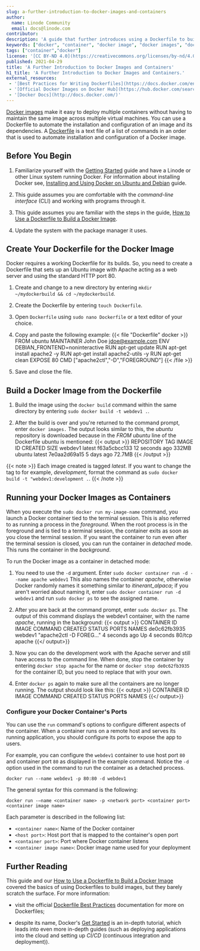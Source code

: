 ```yaml
---
slug: a-further-introduction-to-docker-images-and-containers
author:
  name: Linode Community
  email: docs@linode.com
contributor:
description: 'A guide that further introduces using a Dockerfile to build Docker Images and Docker Containers and provides examples on your Linode.'
keywords: ["docker", "container", "docker image", "docker images", "docker container", "docker containers"]
tags: ["container","docker"]
license: '[CC BY-ND 4.0](https://creativecommons.org/licenses/by-nd/4.0)'
published: 2021-04-29
title: 'A Further Introduction to Docker Images and Containers'
h1_title: 'A Further Introduction to Docker Images and Containers.'
external_resources:
 - '[Best Practices for Writing Dockerfiles](https://docs.docker.com/engine/userguide/eng-image/dockerfile_best-practices)'
 - '[Official Docker Images on Docker Hub](https://hub.docker.com/search?q=&type=image&image_filter=official&page=1)'
 - '[Docker Docs](http://docs.docker.com/)'
---
```


[Docker images](/docs/applications/containers/how-to-install-docker-and-pull-images-for-container-deployment#pull-docker-images) make it easy to deploy multiple containers without having to maintain the same image across multiple virtual machines. You can use a Dockerfile to automate the installation and configuration of an image and its dependencies. A [Dockerfile](/docs/guides/applications/containers/how-to-use-dockerfiles) is a text file of a list of commands in an order that is used to automate installation and configuration of a Docker image.

## Before You Begin

1.  Familiarize yourself with the [Getting Started](/docs/getting-started/) guide and have a Linode or other Linux system running Docker. For information about installing Docker see, [Installing and Using Docker on Ubuntu and Debian](/docs/guides/installing-and-using-docker-on-ubuntu-and-debian/) guide.

2.  This guide assumes you are comfortable with the *command-line interface* (CLI) and working with programs through it.

3.  This guide assumes you are familiar with the steps in the guide, [How to Use a Dockerfile to Build a Docker Image](/docs/guides/applications/containers/how-to-use-dockerfiles).

4.  Update the system with the package manager it uses.

## Create Your Dockerfile for the Docker Image

Docker requires a working Dockerfile for its builds. So, you need to create a Dockerfile that sets up an Ubuntu image with Apache acting as a web server and using the standard HTTP port 80.

1.  Create and change to a new directory by entering `mkdir ~/mydockerbuild && cd ~/mydockerbuild`.

2.  Create the Dockerfile by entering `touch Dockerfile`.

3.  Open `Dockerfile` using `sudo nano Dockerfile` or a text editor of your choice.

4.  Copy and paste the following example:
    {{< file "Dockerfile" docker >}}
FROM ubuntu
MAINTAINER John Doe jdoe@example.com
ENV DEBIAN_FRONTEND=noninteractive
RUN apt-get update
RUN apt-get install apache2 -y
RUN apt-get install apache2-utils -y
RUN apt-get clean
EXPOSE 80
CMD ["apache2ctl","-D","FOREGROUND"]
{{< /file >}}

5.  Save and close the file.

## Build a Docker Image from the Dockerfile

1.  Build the image using the `docker build` command within the same directory by entering `sudo docker build -t webdev1 .`.

2.  After the build is over and you're returned to the command prompt, enter `docker images.` The output looks similar to this, the *ubuntu* repository is downloaded because in the *FROM ubuntu* line of the Dockerfile ubuntu is mentioned:
  {{< output >}}
REPOSITORY        TAG          IMAGE ID       CREATED          SIZE
webdev1           latest       f63a5cbcc133   12 seconds ago   332MB
ubuntu            latest       7e0aa2d69a15   5 days ago       72.7MB
{{< /output >}}

{{< note >}}
Each image created is tagged *latest*. If you want to change the tag to for example, *development*, format the command as `sudo docker build -t "webdev1:development .`.
{{< /note >}}

## Running your Docker Images as Containers

When you execute the `sudo docker run my-image-name` command, you launch a Docker container tied to the terminal session. This is also referred to as running a process in the *foreground*. When the root process is in the foreground and is tied to a terminal session, the container exits as soon as you close the terminal session. If you want the container to run even after the terminal session is closed, you can run the container in *detached* mode. This runs the container in the *background*.

To run the Docker image as a container in detached mode:

1.  You need to use the `-d` argument. Enter `sudo docker container run -d --name apache webdev1` This also names the container *apache*, otherwise Docker randomly names it something similar to *itinerant_alpaca*; if you aren't worried about naming it, enter `sudo docker container run -d webdev1` and run `sudo docker ps` to see the assigned name.

2.  After you are back at the command prompt, enter `sudo docker ps`. The output of this command displays the webdev1 container, with the name *apache*, running in the background:
  {{< output >}}
CONTAINER ID   IMAGE     COMMAND                  CREATED         STATUS         PORTS     NAMES
de0c62fb3935   webdev1   "apache2ctl -D FOREG…"   4 seconds ago   Up 4 seconds   80/tcp    apache
{{</ output>}}

3.  Now you can do the development work with the Apache server and still have access to the command line. When done, stop the container by entering `docker stop apache` for the name or `docker stop de0c62fb3935` for the container ID, but you need to replace that with your own.

4.  Enter `docker ps` again to make sure all the containers are no longer running. The output should look like this:
  {{< output >}}
CONTAINER ID   IMAGE    COMMAND  CREATED        STATUS       PORTS          NAMES
{{</ output>}}

### Configure your Docker Container's Ports

You can use the `run` command's options to configure different aspects of the container. When a container runs on a remote host and serves its running application, you should configure its ports to expose the app to users.

For example, you can configure the `webdev1` container to use host port `80` and container port `80` as displayed in the example command. Notice the `-d` option used in the command to run the container as a detached process.

    docker run --name webdev1 -p 80:80 -d webdev1

The general syntax for this command is the following:

    docker run -–name <container name> -p <network port> <container port> <container image name>

Each parameter is described in the following list:

- `<container name>`: Name of the Docker container
- `<host port>`: Host port that is mapped to the container's open port
- `<container port>`: Port where Docker container listens
- `<container image name>`: Docker image name used for your deployment

## Further Reading

This guide and our [How to Use a Dockerfile to Build a Docker Image](/docs/guides/applications/containers/how-to-use-dockerfiles) covered the basics of using Dockerfiles to build images, but they barely scratch the surface. For more information:

-   visit the official [Dockerfile Best Practices](https://docs.docker.com/engine/userguide/eng-image/dockerfile_best-practices/) documentation for more on Dockerfiles;

-   despite its name, Docker's [Get Started](https://docs.docker.com/get-started/) is an in-depth tutorial, which leads into even more in-depth guides (such as deploying applications into the cloud and setting up *CI/CD* (continuous integration and deployment)).